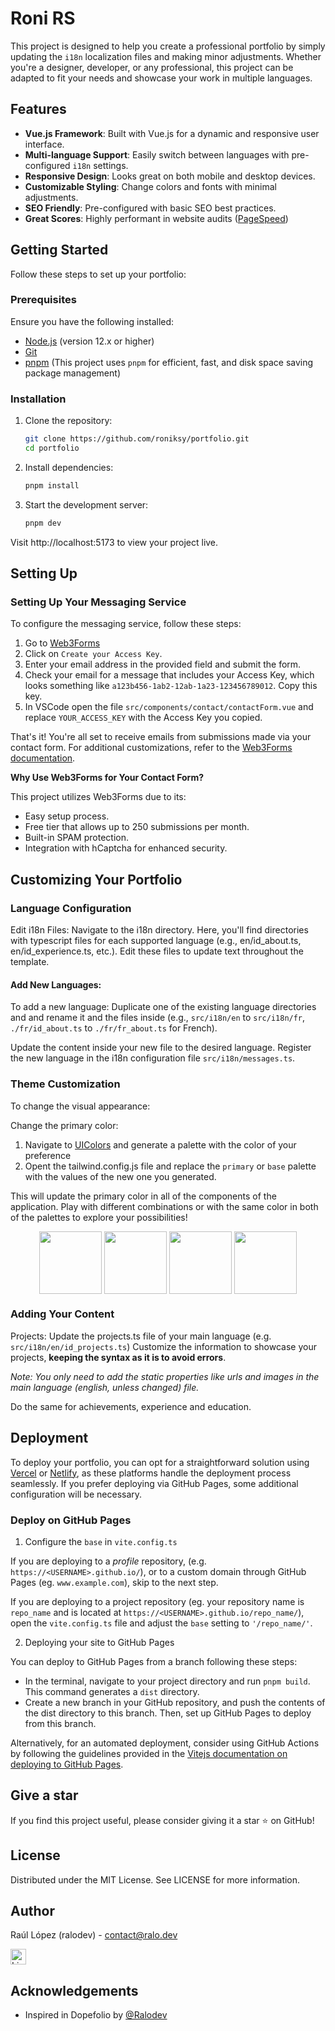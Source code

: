 # Roni RS

This project is designed to help you create a professional portfolio by simply updating the `i18n` localization files and making minor adjustments. Whether you're a designer, developer, or any professional, this project can be adapted to fit your needs and showcase your work in multiple languages.

## Features

- **Vue.js Framework**: Built with Vue.js for a dynamic and responsive user interface.
- **Multi-language Support**: Easily switch between languages with pre-configured `i18n` settings.
- **Responsive Design**: Looks great on both mobile and desktop devices.
- **Customizable Styling**: Change colors and fonts with minimal adjustments.
- **SEO Friendly**: Pre-configured with basic SEO best practices.
- **Great Scores**: Highly performant in website audits ([PageSpeed](https://pagespeed.web.dev/analysis/https-vuefolio-netlify-app/ijy8r6njbj?form_factor=desktop))


## Getting Started

Follow these steps to set up your portfolio:

### Prerequisites

Ensure you have the following installed:
- [Node.js](https://nodejs.org/) (version 12.x or higher)
- [Git](https://git-scm.com/)
- [pnpm](https://pnpm.io/) (This project uses `pnpm` for efficient, fast, and disk space saving package management)


### Installation

1. Clone the repository:
   ```bash
   git clone https://github.com/roniksy/portfolio.git
   cd portfolio
   ```
2. Install dependencies:
    ```bash
    pnpm install
    ```
3. Start the development server:
    ```bash
    pnpm dev
    ```
Visit http://localhost:5173 to view your project live.

## Setting Up

### Setting Up Your Messaging Service
To configure the messaging service, follow these steps:

1. Go to [Web3Forms](https://web3forms.com/)
2. Click on `Create your Access Key`. 
3. Enter your email address in the provided field and submit the form.
4. Check your email for a message that includes your Access Key, which looks something like `a123b456-1ab2-12ab-1a23-123456789012`. Copy this key.
5. In VSCode open the file `src/components/contact/contactForm.vue` and replace `YOUR_ACCESS_KEY` with the Access Key you copied.

That's it! You're all set to receive emails from submissions made via your contact form. For additional customizations, refer to the [Web3Forms documentation](https://docs.web3forms.com/).


**Why Use Web3Forms for Your Contact Form?**

This project utilizes Web3Forms due to its:

- Easy setup process.
- Free tier that allows up to 250 submissions per month.
- Built-in SPAM protection.
- Integration with hCaptcha for enhanced security.

## Customizing Your Portfolio

### Language Configuration
Edit i18n Files: Navigate to the i18n directory. 
Here, you'll find directories with typescript files for each supported language (e.g., en/id_about.ts, en/id_experience.ts, etc.). Edit these files to update text throughout the template.

#### Add New Languages: 
To add a new language:
Duplicate one of the existing language directories and and rename it and the files inside (e.g., `src/i18n/en` to `src/i18n/fr`, `./fr/id_about.ts` to `./fr/fr_about.ts` for French).

Update the content inside your new file to the desired language.
Register the new language in the i18n configuration file `src/i18n/messages.ts`.

### Theme Customization
To change the visual appearance:

Change the primary color: 
1. Navigate to [UIColors](https://uicolors.app/create) and generate a palette with the color of your preference
2. Opent the tailwind.config.js file and replace the `primary` or `base` palette with the values of the new one you generated.

This will update the primary color in all of the components of the application. Play with different combinations or with the same color in both of the palettes to explore your possibilities!

<p align="center">
   <img align="center" width="100" src="https://i.postimg.cc/Y2Ns0K2v/gray-theme.jpg">
   <img align="center" width="100" src="https://i.postimg.cc/pXqcQfFx/green-theme.jpg">
   <img align="center" width="100" src="https://i.postimg.cc/fTwg02kB/orange-theme.jpg">
   <img align="center" width="100" src="https://i.postimg.cc/L85CxJtP/pink-theme.jpg">
</p>

### Adding Your Content
Projects: Update the projects.ts file of your main language (e.g. `src/i18n/en/id_projects.ts`) Customize the information to showcase your projects, **keeping the syntax as it is to avoid errors**.

_Note: You only need to add the static properties like urls and images in the main language (english, unless changed) file._

Do the same for achievements, experience and education.

## Deployment
To deploy your portfolio, you can opt for a straightforward solution using [Vercel](https://vercel.com/) or [Netlify](https://www.netlify.com/), as these platforms handle the deployment process seamlessly. If you prefer deploying via GitHub Pages, some additional configuration will be necessary.

### Deploy on GitHub Pages

1. Configure the `base` in `vite.config.ts`

If you are deploying to a *profile* repository, (e.g. `https://<USERNAME>.github.io/`), or to a custom domain through GitHub Pages (eg. `www.example.com`), skip to the next step.

If you are deploying to a project repository (eg. your repository name is `repo_name` and is located at `https://<USERNAME>.github.io/repo_name/`), open the `vite.config.ts` file and adjust the `base` setting to `'/repo_name/'`.

2. Deploying your site to GitHub Pages

You can deploy to GitHub Pages from a branch following these steps:

- In the terminal, navigate to your project directory and run `pnpm build`. This command generates a `dist` directory.
- Create a new branch in your GitHub repository, and push the contents of the dist directory to this branch. Then, set up GitHub Pages to deploy from this branch.

Alternatively, for an automated deployment, consider using GitHub Actions by following the guidelines provided in the [Vitejs documentation on deploying to GitHub Pages](https://vitejs.dev/guide/static-deploy#github-pages).

## Give a star
If you find this project useful, please consider giving it a star ⭐ on GitHub!

## License
Distributed under the MIT License. See LICENSE for more information.

## Author
Raúl López (ralodev) - 
[contact@ralo.dev](mailto:contact@ralo.dev) 

[<img src="https://img.shields.io/badge/LinkedIn-282C34?logo=linkedin&logoColor=0077B5" alt="LinkedIn logo" title="LinkedIn" height="25" />](https://www.linkedin.com/in/raul-lc)


## Acknowledgements
- Inspired in Dopefolio by [@Ralodev](https://github.com/ralodev)
